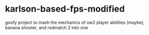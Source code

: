 # karlson-based-fps-modified
goofy project to mash the mechanics of ow2 player abilities (maybe), banana shooter, and redmatch 2 into one
